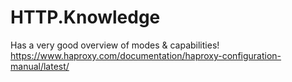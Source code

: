# HTTP.Knowledge
Has a very good overview of modes &amp; capabilities! https://www.haproxy.com/documentation/haproxy-configuration-manual/latest/
